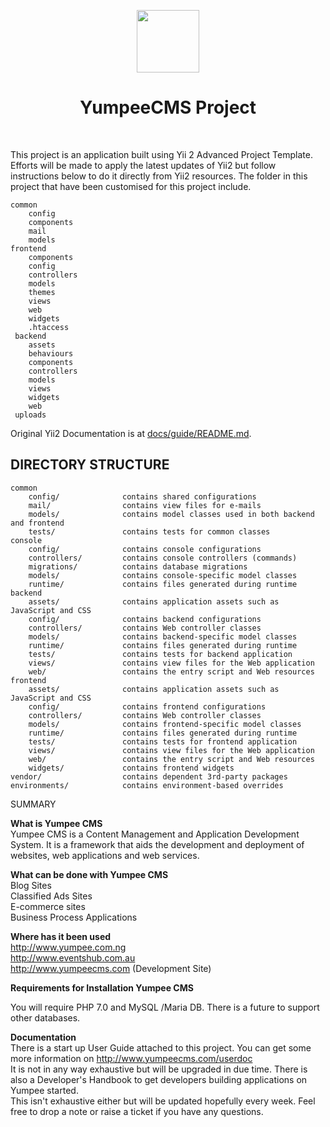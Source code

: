 <p align="center">
    <a href="http://www.yumpeecms.com" target="_blank">
        <img src="http://www.yumpeecms.com/uploads/223evp6ir0ll0gabvnnvqsubu1/15185238825a82d5ead96e01-68510255.png" height="100px">
    </a>
    <h1 align="center">YumpeeCMS Project</h1>
    <br>
</p>

This project is an application built using  Yii 2 Advanced Project Template. Efforts will be made to apply the latest updates of Yii2 but follow instructions below to do it directly from Yii2 resources. The folder in this project that have been customised for this project include. 
```
common
    config
    components
    mail
    models
frontend
    components
    config
    controllers
    models
    themes
    views
    web
    widgets
    .htaccess
 backend
    assets
    behaviours
    components
    controllers
    models
    views
    widgets
    web
 uploads
 ```


Original Yii2 Documentation is at [docs/guide/README.md](docs/guide/README.md).



DIRECTORY STRUCTURE
-------------------

```
common
    config/              contains shared configurations
    mail/                contains view files for e-mails
    models/              contains model classes used in both backend and frontend
    tests/               contains tests for common classes    
console
    config/              contains console configurations
    controllers/         contains console controllers (commands)
    migrations/          contains database migrations
    models/              contains console-specific model classes
    runtime/             contains files generated during runtime
backend
    assets/              contains application assets such as JavaScript and CSS
    config/              contains backend configurations
    controllers/         contains Web controller classes
    models/              contains backend-specific model classes
    runtime/             contains files generated during runtime
    tests/               contains tests for backend application    
    views/               contains view files for the Web application
    web/                 contains the entry script and Web resources
frontend
    assets/              contains application assets such as JavaScript and CSS
    config/              contains frontend configurations
    controllers/         contains Web controller classes
    models/              contains frontend-specific model classes
    runtime/             contains files generated during runtime
    tests/               contains tests for frontend application
    views/               contains view files for the Web application
    web/                 contains the entry script and Web resources
    widgets/             contains frontend widgets
vendor/                  contains dependent 3rd-party packages
environments/            contains environment-based overrides
```


SUMMARY

**What is Yumpee CMS**<br>
Yumpee CMS is a Content Management and Application Development System. It is a framework that aids the development and deployment of websites, web applications and web services.

**What can be done with Yumpee CMS**<br>
Blog Sites<br>
Classified Ads Sites<br>
E-commerce sites<br>
Business Process Applications<br>

**Where has it been used**<br>
http://www.yumpee.com.ng <br>
http://www.eventshub.com.au <br>
http://www.yumpeecms.com (Development Site)


**Requirements for Installation Yumpee CMS**

You  will require PHP 7.0 and MySQL /Maria DB. There is a future to support other databases.


**Documentation**
<br>
There is a start up User Guide attached to this project. You can get some more information on http://www.yumpeecms.com/userdoc <br>It is not in any way exhaustive but will be upgraded in due time. There is also a Developer's Handbook to get developers building applications on Yumpee started. <br>
This isn't exhaustive either but will be updated hopefully every week. Feel free to drop a note or raise a ticket if you have any questions. 
